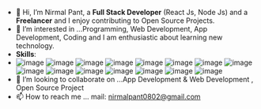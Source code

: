 - 👋 Hi, I’m Nirmal Pant, a **Full Stack Developer** (React Js, Node Js) and a  **Freelancer** and I enjoy contributing to Open Source Projects.
- 👀 I’m interested in ...Programming, Web Development, App Development, Coding and I am enthusiastic about learning new technology.
- **Skills**: 
- ![image](https://user-images.githubusercontent.com/87979418/163594526-d6a308af-ade1-4677-b910-08a02cc1ce50.png) ![image](https://user-images.githubusercontent.com/87979418/163594792-52851bc1-8fe9-4ad3-926d-5dad9a6b831c.png) ![image](https://user-images.githubusercontent.com/87979418/163594876-db5c2eaf-38ac-4bde-bff0-b36aff8d4b6b.png) ![image](https://user-images.githubusercontent.com/87979418/163594895-b9cdda2f-086b-45e5-bcf4-a7cbd668304b.png) ![image](https://user-images.githubusercontent.com/87979418/163594912-34ecf89e-5f71-4f2f-9dbe-612eb4bd876f.png) ![image](https://user-images.githubusercontent.com/87979418/163594941-7e7a7623-ada1-48c0-9872-9456b093e52f.png) ![image](https://user-images.githubusercontent.com/87979418/163595028-edf81662-9d79-48e0-8531-aa60c6543f5f.png) ![image](https://user-images.githubusercontent.com/87979418/163595044-6dcc3e3c-1969-49d0-80b7-36bed7741b6e.png)  ![image](https://user-images.githubusercontent.com/87979418/163595084-163679db-c26c-4b1f-8f0e-396008452425.png) ![image](https://user-images.githubusercontent.com/87979418/163595334-6c463479-681d-44a0-a749-d84aad024caf.png) ![image](https://user-images.githubusercontent.com/87979418/163596007-2480f7ac-820a-4e60-9bc6-98f7df9aeb25.png) ![image](https://user-images.githubusercontent.com/87979418/163596061-ee60682b-7468-4f02-b94d-517a3be4ecca.png) ![image](https://user-images.githubusercontent.com/87979418/163596127-fc3c17ba-5ae4-4cf3-84f8-17eb63b2cf5e.png) ![image](https://user-images.githubusercontent.com/87979418/163596186-c35fbb0f-d484-4c4e-8114-9202e513f2af.png) ![image](https://user-images.githubusercontent.com/87979418/163596198-c258360a-f717-4725-abb4-19336ffc48e2.png) 
- 💞️ I’m looking to collaborate on ...App Development & Web Development , Open Source Project
- 📫 How to reach me ... mail: nirmalpant0802@gmail.com

<!---
wenirmal/wenirmal is a ✨ special ✨ repository because its `README.md` (this file) appears on your GitHub profile.
You can click the Preview link to take a look at your changes.
--->
